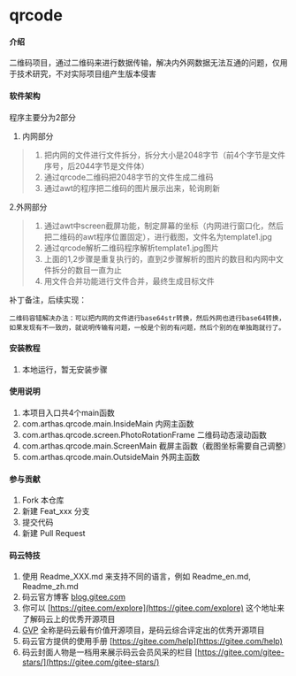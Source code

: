 # qrcode

#### 介绍
二维码项目，通过二维码来进行数据传输，解决内外网数据无法互通的问题，仅用于技术研究，不对实际项目组产生版本侵害

#### 软件架构

程序主要分为2部分
1. 内网部分
> 1. 把内网的文件进行文件拆分，拆分大小是2048字节（前4个字节是文件序号，后2044字节是文件体）
> 2. 通过qrcode二维码把2048字节的文件生成二维码
> 3. 通过awt的程序把二维码的图片展示出来，轮询刷新

2.外网部分
> 1. 通过awt中screen截屏功能，制定屏幕的坐标（内网进行窗口化，然后把二维码的awt程序位置固定），进行截图，文件名为template1.jpg
> 2. 通过qrcode解析二维码程序解析template1.jpg图片
> 3. 上面的1,2步骤是重复执行的，直到2步骤解析的图片的数目和内网中文件拆分的数目一直为止
> 4. 用文件合并功能进行文件合并，最终生成目标文件

补丁备注，后续实现：
```
二维码容错解决办法：可以把内网的文件进行base64str转换，然后外网也进行base64转换，如果发现有不一致的，就说明传输有问题，一般是个别的有问题，然后个别的在单独跑就行了。
```

#### 安装教程

1.  本地运行，暂无安装步骤

#### 使用说明

1.  本项目入口共4个main函数
2.  com.arthas.qrcode.main.InsideMain 内网主函数
3.  com.arthas.qrcode.screen.PhotoRotationFrame 二维码动态滚动函数
4.  com.arthas.qrcode.main.ScreenMain 截屏主函数（截图坐标需要自己调整）
5.  com.arthas.qrcode.main.OutsideMain 外网主函数

#### 参与贡献

1.  Fork 本仓库
2.  新建 Feat_xxx 分支
3.  提交代码
4.  新建 Pull Request


#### 码云特技

1.  使用 Readme\_XXX.md 来支持不同的语言，例如 Readme\_en.md, Readme\_zh.md
2.  码云官方博客 [blog.gitee.com](https://blog.gitee.com)
3.  你可以 [https://gitee.com/explore](https://gitee.com/explore) 这个地址来了解码云上的优秀开源项目
4.  [GVP](https://gitee.com/gvp) 全称是码云最有价值开源项目，是码云综合评定出的优秀开源项目
5.  码云官方提供的使用手册 [https://gitee.com/help](https://gitee.com/help)
6.  码云封面人物是一档用来展示码云会员风采的栏目 [https://gitee.com/gitee-stars/](https://gitee.com/gitee-stars/)
